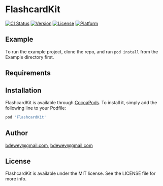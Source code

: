 # FlashcardKit

[![CI Status](https://img.shields.io/travis/bdewey@gmail.com/FlashcardKit.svg?style=flat)](https://travis-ci.org/bdewey@gmail.com/FlashcardKit)
[![Version](https://img.shields.io/cocoapods/v/FlashcardKit.svg?style=flat)](https://cocoapods.org/pods/FlashcardKit)
[![License](https://img.shields.io/cocoapods/l/FlashcardKit.svg?style=flat)](https://cocoapods.org/pods/FlashcardKit)
[![Platform](https://img.shields.io/cocoapods/p/FlashcardKit.svg?style=flat)](https://cocoapods.org/pods/FlashcardKit)

## Example

To run the example project, clone the repo, and run `pod install` from the Example directory first.

## Requirements

## Installation

FlashcardKit is available through [CocoaPods](https://cocoapods.org). To install
it, simply add the following line to your Podfile:

```ruby
pod 'FlashcardKit'
```

## Author

bdewey@gmail.com, bdewey@gmail.com

## License

FlashcardKit is available under the MIT license. See the LICENSE file for more info.
